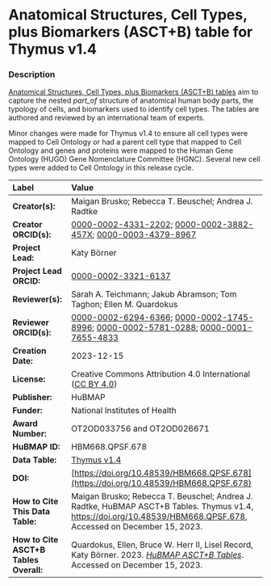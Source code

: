 # Anatomical Structures, Cell Types, plus Biomarkers (ASCT+B) table for Thymus v1.4

### Description
[Anatomical Structures, Cell Types, plus Biomarkers (ASCT+B) tables](https://humanatlas.io/asctb-tables) aim to capture the nested *part_of* structure of anatomical human body parts, the typology of cells, and biomarkers used to identify cell types. The tables are authored and reviewed by an international team of experts.

Minor changes were made for Thymus v1.4 to ensure all cell types were mapped to Cell Ontology or had a parent cell type that mapped to Cell Ontology and genes and proteins were mapped to the Human Gene Ontology (HUGO) Gene Nomenclature Committee (HGNC). Several new cell types were added to Cell Ontology in this release cycle.

| Label | Value |
| :------------- |:-------------|
| **Creator(s):** | Maigan Brusko; Rebecca T. Beuschel; Andrea J. Radtke |
| **Creator ORCID(s):** | [0000-0002-4331-2202](https://orcid.org/0000-0002-4331-2202); [0000-0002-3882-457X](https://orcid.org/0000-0002-3882-457X); [0000-0003-4379-8967](https://orcid.org/0000-0003-4379-8967) |
| **Project Lead:** | Katy B&ouml;rner |
| **Project Lead ORCID:** | [0000-0002-3321-6137](https://orcid.org/0000-0002-3321-6137) |
| **Reviewer(s):** | Sarah A. Teichmann; Jakub Abramson; Tom Taghon; Ellen M. Quardokus  |
| **Reviewer ORCID(s):** | [0000-0002-6294-6366](https://orcid.org/0000-0002-6294-6366); [0000-0002-1745-8996](https://orcid.org/0000-0002-1745-8996); [0000-0002-5781-0288](https://orcid.org/0000-0002-5781-0288); [0000-0001-7655-4833](https://orcid.org/0000-0001-7655-4833) |
| **Creation Date:** | 2023-12-15 |
| **License:** | Creative Commons Attribution 4.0 International ([CC BY 4.0](https://creativecommons.org/licenses/by/4.0/)) |
| **Publisher:** | HuBMAP |
| **Funder:** | National Institutes of Health |
| **Award Number:** | OT2OD033756 and OT2OD026671 |
| **HuBMAP ID:** | HBM668.QPSF.678|
| **Data Table:** | [Thymus v1.4](https://cdn.humanatlas.io/hra-releases/v2.0/asct-b/asct-b-vh-thymus.csv)  |
| **DOI:** | [https://doi.org/10.48539/HBM668.QPSF.678](https://doi.org/10.48539/HBM668.QPSF.678) |
| **How to Cite This Data Table:** | Maigan Brusko; Rebecca T. Beuschel; Andrea J. Radtke, HuBMAP ASCT+B Tables. Thymus v1.4, https://doi.org/10.48539/HBM668.QPSF.678, Accessed on December 15, 2023. |
| **How to Cite ASCT+B Tables Overall:** | Quardokus, Ellen, Bruce W. Herr II, Lisel Record, Katy B&ouml;rner. 2023. [*HuBMAP ASCT+B Tables*](https://humanatlas.io/asctb-tables). Accessed on December 15, 2023. |
